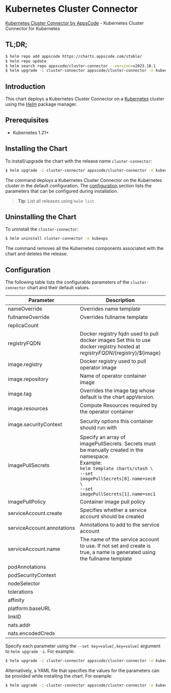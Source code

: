 # Kubernetes Cluster Connector

[Kubernetes Cluster Connector by AppsCode](https://github.com/kubeops/cluster-connector) - Kubernetes Cluster Connector for Kubernetes

## TL;DR;

```bash
$ helm repo add appscode https://charts.appscode.com/stable/
$ helm repo update
$ helm search repo appscode/cluster-connector --version=v2023.10.1
$ helm upgrade -i cluster-connector appscode/cluster-connector -n kubeops --create-namespace --version=v2023.10.1
```

## Introduction

This chart deploys a Kubernetes Cluster Connector on a [Kubernetes](http://kubernetes.io) cluster using the [Helm](https://helm.sh) package manager.

## Prerequisites

- Kubernetes 1.21+

## Installing the Chart

To install/upgrade the chart with the release name `cluster-connector`:

```bash
$ helm upgrade -i cluster-connector appscode/cluster-connector -n kubeops --create-namespace --version=v2023.10.1
```

The command deploys a Kubernetes Cluster Connector on the Kubernetes cluster in the default configuration. The [configuration](#configuration) section lists the parameters that can be configured during installation.

> **Tip**: List all releases using `helm list`

## Uninstalling the Chart

To uninstall the `cluster-connector`:

```bash
$ helm uninstall cluster-connector -n kubeops
```

The command removes all the Kubernetes components associated with the chart and deletes the release.

## Configuration

The following table lists the configurable parameters of the `cluster-connector` chart and their default values.

|         Parameter          |                                                                                                            Description                                                                                                             |                                                                                            Default                                                                                             |
|----------------------------|------------------------------------------------------------------------------------------------------------------------------------------------------------------------------------------------------------------------------------|------------------------------------------------------------------------------------------------------------------------------------------------------------------------------------------------|
| nameOverride               | Overrides name template                                                                                                                                                                                                            | <code>""</code>                                                                                                                                                                                |
| fullnameOverride           | Overrides fullname template                                                                                                                                                                                                        | <code>""</code>                                                                                                                                                                                |
| replicaCount               |                                                                                                                                                                                                                                    | <code>1</code>                                                                                                                                                                                 |
| registryFQDN               | Docker registry fqdn used to pull docker images Set this to use docker registry hosted at ${registryFQDN}/${registry}/${image}                                                                                                     | <code>ghcr.io</code>                                                                                                                                                                           |
| image.registry             | Docker registry used to pull operator image                                                                                                                                                                                        | <code>appscode</code>                                                                                                                                                                          |
| image.repository           | Name of operator container image                                                                                                                                                                                                   | <code>cluster-connector</code>                                                                                                                                                                 |
| image.tag                  | Overrides the image tag whose default is the chart appVersion.                                                                                                                                                                     | <code>""</code>                                                                                                                                                                                |
| image.resources            | Compute Resources required by the operator container                                                                                                                                                                               | <code>{}</code>                                                                                                                                                                                |
| image.securityContext      | Security options this container should run with                                                                                                                                                                                    | <code>{"allowPrivilegeEscalation":false,"capabilities":{"drop":["ALL"]},"readOnlyRootFilesystem":true,"runAsNonRoot":true,"runAsUser":65534,"seccompProfile":{"type":"RuntimeDefault"}}</code> |
| imagePullSecrets           | Specify an array of imagePullSecrets. Secrets must be manually created in the namespace. <br> Example: <br> `helm template charts/stash \` <br> `--set imagePullSecrets[0].name=sec0 \` <br> `--set imagePullSecrets[1].name=sec1` | <code>[]</code>                                                                                                                                                                                |
| imagePullPolicy            | Container image pull policy                                                                                                                                                                                                        | <code>Always</code>                                                                                                                                                                            |
| serviceAccount.create      | Specifies whether a service account should be created                                                                                                                                                                              | <code>true</code>                                                                                                                                                                              |
| serviceAccount.annotations | Annotations to add to the service account                                                                                                                                                                                          | <code>{}</code>                                                                                                                                                                                |
| serviceAccount.name        | The name of the service account to use. If not set and create is true, a name is generated using the fullname template                                                                                                             | <code>""</code>                                                                                                                                                                                |
| podAnnotations             |                                                                                                                                                                                                                                    | <code>{}</code>                                                                                                                                                                                |
| podSecurityContext         |                                                                                                                                                                                                                                    | <code>{}</code>                                                                                                                                                                                |
| nodeSelector               |                                                                                                                                                                                                                                    | <code>{}</code>                                                                                                                                                                                |
| tolerations                |                                                                                                                                                                                                                                    | <code>[]</code>                                                                                                                                                                                |
| affinity                   |                                                                                                                                                                                                                                    | <code>{}</code>                                                                                                                                                                                |
| platform.baseURL           |                                                                                                                                                                                                                                    | <code>""</code>                                                                                                                                                                                |
| linkID                     |                                                                                                                                                                                                                                    | <code>""</code>                                                                                                                                                                                |
| nats.addr                  |                                                                                                                                                                                                                                    | <code>""</code>                                                                                                                                                                                |
| nats.encodedCreds          |                                                                                                                                                                                                                                    | <code>""</code>                                                                                                                                                                                |


Specify each parameter using the `--set key=value[,key=value]` argument to `helm upgrade -i`. For example:

```bash
$ helm upgrade -i cluster-connector appscode/cluster-connector -n kubeops --create-namespace --version=v2023.10.1 --set replicaCount=1
```

Alternatively, a YAML file that specifies the values for the parameters can be provided while
installing the chart. For example:

```bash
$ helm upgrade -i cluster-connector appscode/cluster-connector -n kubeops --create-namespace --version=v2023.10.1 --values values.yaml
```
